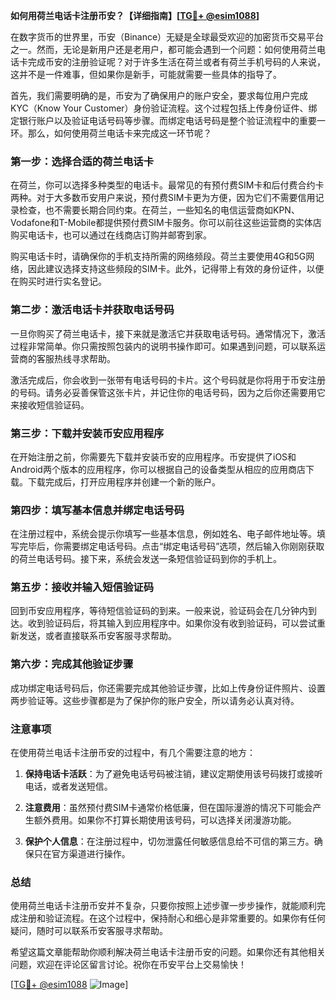 **如何用荷兰电话卡注册币安？【详细指南】[[TG💪+ @esim1088](https://t.me/s/esim1088)]**

在数字货币的世界里，币安（Binance）无疑是全球最受欢迎的加密货币交易平台之一。然而，无论是新用户还是老用户，都可能会遇到一个问题：如何使用荷兰电话卡完成币安的注册验证呢？对于许多生活在荷兰或者有荷兰手机号码的人来说，这并不是一件难事，但如果你是新手，可能就需要一些具体的指导了。

首先，我们需要明确的是，币安为了确保用户的账户安全，要求每位用户完成KYC（Know Your Customer）身份验证流程。这个过程包括上传身份证件、绑定银行账户以及验证电话号码等步骤。而绑定电话号码是整个验证流程中的重要一环。那么，如何使用荷兰电话卡来完成这一环节呢？

### 第一步：选择合适的荷兰电话卡

在荷兰，你可以选择多种类型的电话卡。最常见的有预付费SIM卡和后付费合约卡两种。对于大多数币安用户来说，预付费SIM卡更为方便，因为它们不需要信用记录检查，也不需要长期合同约束。在荷兰，一些知名的电信运营商如KPN、Vodafone和T-Mobile都提供预付费SIM卡服务。你可以前往这些运营商的实体店购买电话卡，也可以通过在线商店订购并邮寄到家。

购买电话卡时，请确保你的手机支持所需的网络频段。荷兰主要使用4G和5G网络，因此建议选择支持这些频段的SIM卡。此外，记得带上有效的身份证件，以便在购买时进行实名登记。

### 第二步：激活电话卡并获取电话号码

一旦你购买了荷兰电话卡，接下来就是激活它并获取电话号码。通常情况下，激活过程非常简单。你只需按照包装内的说明书操作即可。如果遇到问题，可以联系运营商的客服热线寻求帮助。

激活完成后，你会收到一张带有电话号码的卡片。这个号码就是你将用于币安注册的号码。请务必妥善保管这张卡片，并记住你的电话号码，因为之后你还需要用它来接收短信验证码。

### 第三步：下载并安装币安应用程序

在开始注册之前，你需要先下载并安装币安的应用程序。币安提供了iOS和Android两个版本的应用程序，你可以根据自己的设备类型从相应的应用商店下载。下载完成后，打开应用程序并创建一个新的账户。

### 第四步：填写基本信息并绑定电话号码

在注册过程中，系统会提示你填写一些基本信息，例如姓名、电子邮件地址等。填写完毕后，你需要绑定电话号码。点击“绑定电话号码”选项，然后输入你刚刚获取的荷兰电话号码。接下来，系统会发送一条短信验证码到你的手机上。

### 第五步：接收并输入短信验证码

回到币安应用程序，等待短信验证码的到来。一般来说，验证码会在几分钟内到达。收到验证码后，将其输入到应用程序中。如果你没有收到验证码，可以尝试重新发送，或者直接联系币安客服寻求帮助。

### 第六步：完成其他验证步骤

成功绑定电话号码后，你还需要完成其他验证步骤，比如上传身份证件照片、设置两步验证等。这些步骤都是为了保护你的账户安全，所以请务必认真对待。

### 注意事项

在使用荷兰电话卡注册币安的过程中，有几个需要注意的地方：

1. **保持电话卡活跃**：为了避免电话号码被注销，建议定期使用该号码拨打或接听电话，或者发送短信。
   
2. **注意费用**：虽然预付费SIM卡通常价格低廉，但在国际漫游的情况下可能会产生额外费用。如果你不打算长期使用该号码，可以选择关闭漫游功能。

3. **保护个人信息**：在注册过程中，切勿泄露任何敏感信息给不可信的第三方。确保只在官方渠道进行操作。

### 总结

使用荷兰电话卡注册币安并不复杂，只要你按照上述步骤一步步操作，就能顺利完成注册和验证流程。在这个过程中，保持耐心和细心是非常重要的。如果你有任何疑问，随时可以联系币安客服寻求帮助。

希望这篇文章能帮助你顺利解决荷兰电话卡注册币安的问题。如果你还有其他相关问题，欢迎在评论区留言讨论。祝你在币安平台上交易愉快！

[[TG💪+ @esim1088](https://t.me/s/esim1088) ![Image](https://i.postimg.cc/4NQfJmqS/Snipaste-2025-05-13-00-14-12.png)]